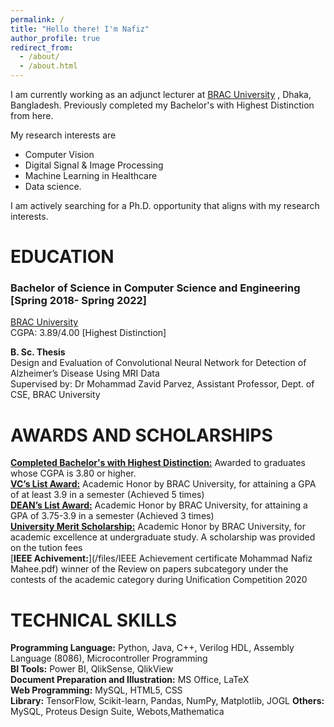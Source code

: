 ```yaml
---
permalink: /
title: "Hello there! I'm Nafiz"
author_profile: true
redirect_from: 
  - /about/
  - /about.html
---
```


I am currently working as an adjunct lecturer at [BRAC University](www.bracu.ac.bd) , Dhaka, Bangladesh. Previously completed my Bachelor's with Highest Distinction from here.

My research interests are 

* Computer Vision
* Digital Signal & Image Processing
* Machine Learning in Healthcare
* Data science.

I am actively searching for a Ph.D. opportunity that aligns with my research interests.

# EDUCATION

### Bachelor of Science in Computer Science and Engineering [Spring 2018- Spring 2022]  
[BRAC University](www.bracu.ac.bd)  
CGPA: 3.89/4.00 [Highest Distinction]

**B. Sc. Thesis**  
Design and Evaluation of Convolutional Neural Network for Detection of Alzheimer’s Disease Using MRI Data  
Supervised by: Dr Mohammad Zavid Parvez, Assistant Professor, Dept. of CSE, BRAC University



# AWARDS AND SCHOLARSHIPS

[**Completed Bachelor's with Highest Distinction:**](https://www.bracu.ac.bd/academics/office-registrar/policies-and-procedures/academic-standings-and-honors) Awarded to graduates whose CGPA is 3.80 or higher.  
[**VC’s List Award:**](https://www.bracu.ac.bd/academics/office-registrar/policies-and-procedures/academic-standings-and-honors) Academic Honor by BRAC University, for attaining a GPA of at least 3.9 in a semester (Achieved 5 times)  
[**DEAN’s List Award:**](https://www.bracu.ac.bd/academics/office-registrar/policies-and-procedures/academic-standings-and-honors) Academic Honor by BRAC University, for attaining a GPA of 3.75-3.9 in a semester (Achieved 3 times)  
[**University Merit Scholarship:**](https://www.bracu.ac.bd/admission/scholarships-financial-aid) Academic Honor by BRAC University, for academic excellence at undergraduate study. A scholarship was provided on the tution fees  
[**IEEE Achivement:**](/files/IEEE Achievement certificate Mohammad Nafiz Mahee.pdf) winner of the Review on papers subcategory under the contests of the academic category during Unification Competition 2020  

# TECHNICAL SKILLS  

**Programming Language:** Python, Java, C++, Verilog HDL, Assembly Language (8086), Microcontroller Programming  
**BI Tools:** Power BI, QlikSense, QlikView  
**Document Preparation and Illustration:** MS Office, LaTeX  
**Web Programming:** MySQL, HTML5, CSS  
**Library:** TensorFlow, Scikit-learn, Pandas, NumPy, Matplotlib, JOGL
**Others:** MySQL, Proteus Design Suite, Webots,Mathematica 
 
